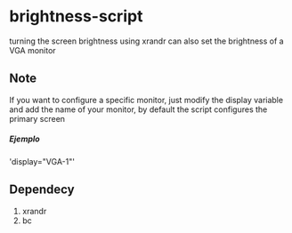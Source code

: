 # brightness-script
turning the screen brightness using xrandr can also set the brightness of a VGA monitor

## Note
If you want to configure a specific monitor, just modify the display variable and add the name of your monitor, by default the script configures the primary screen

##### Ejemplo
'display="VGA-1"'

## Dependecy
1. xrandr
2. bc
